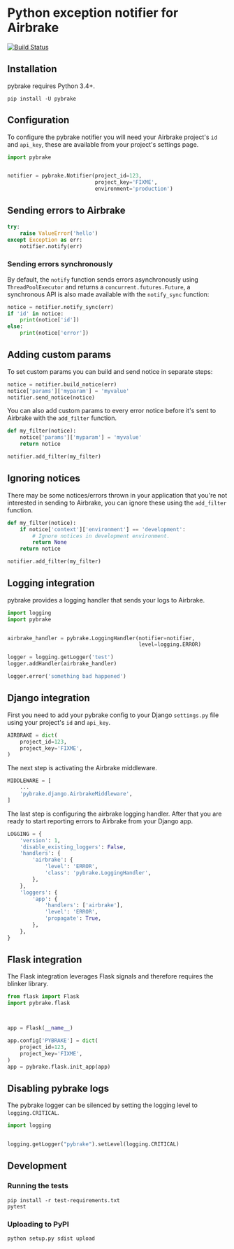 # Python exception notifier for Airbrake

[![Build Status](https://travis-ci.org/airbrake/pybrake.svg?branch=master)](https://travis-ci.org/airbrake/pybrake)

## Installation

pybrake requires Python 3.4+.

``` shell
pip install -U pybrake
```

## Configuration

To configure the pybrake notifier you will need your Airbrake project's `id` and
`api_key`, these are available from your project's settings page.

```python
import pybrake


notifier = pybrake.Notifier(project_id=123,
                            project_key='FIXME',
                            environment='production')
```

## Sending errors to Airbrake

```python
try:
    raise ValueError('hello')
except Exception as err:
    notifier.notify(err)
```

### Sending errors synchronously

By default, the `notify` function sends errors asynchronously using
`ThreadPoolExecutor` and returns a `concurrent.futures.Future`, a synchronous
API is also made available with the `notify_sync` function:

```python
notice = notifier.notify_sync(err)
if 'id' in notice:
    print(notice['id'])
else:
    print(notice['error'])
```

## Adding custom params

To set custom params you can build and send notice in separate steps:

```python
notice = notifier.build_notice(err)
notice['params']['myparam'] = 'myvalue'
notifier.send_notice(notice)
```

You can also add custom params to every error notice before it's sent to Airbrake
with the `add_filter` function.

```python
def my_filter(notice):
    notice['params']['myparam'] = 'myvalue'
    return notice

notifier.add_filter(my_filter)
```

## Ignoring notices

There may be some notices/errors thrown in your application that you're not
interested in sending to Airbrake, you can ignore these using the `add_filter`
function.

```python
def my_filter(notice):
    if notice['context']['environment'] == 'development':
        # Ignore notices in development environment.
        return None
    return notice

notifier.add_filter(my_filter)
```

## Logging integration

pybrake provides a logging handler that sends your logs to Airbrake.

```python
import logging
import pybrake


airbrake_handler = pybrake.LoggingHandler(notifier=notifier,
                                          level=logging.ERROR)

logger = logging.getLogger('test')
logger.addHandler(airbrake_handler)

logger.error('something bad happened')
```

## Django integration

First you need to add your pybrake config to your Django `settings.py` file
using your project's `id` and `api_key`.

```python
AIRBRAKE = dict(
    project_id=123,
    project_key='FIXME',
)
```

The next step is activating the Airbrake middleware.

```python
MIDDLEWARE = [
    ...
    'pybrake.django.AirbrakeMiddleware',
]
```

The last step is configuring the airbrake logging handler. After that you are
ready to start reporting errors to Airbrake from your Django app.

```python
LOGGING = {
    'version': 1,
    'disable_existing_loggers': False,
    'handlers': {
        'airbrake': {
            'level': 'ERROR',
            'class': 'pybrake.LoggingHandler',
        },
    },
    'loggers': {
        'app': {
            'handlers': ['airbrake'],
            'level': 'ERROR',
            'propagate': True,
        },
    },
}
```

## Flask integration

The Flask integration leverages Flask signals and therefore requires the blinker
library.

```python
from flask import Flask
import pybrake.flask



app = Flask(__name__)

app.config['PYBRAKE'] = dict(
    project_id=123,
    project_key='FIXME',
)
app = pybrake.flask.init_app(app)
```

## Disabling pybrake logs

The pybrake logger can be silenced by setting the logging level to
`logging.CRITICAL`.

``` python
import logging


logging.getLogger("pybrake").setLevel(logging.CRITICAL)
```

## Development

### Running the tests

```shell
pip install -r test-requirements.txt
pytest
```

### Uploading to PyPI

```shell
python setup.py sdist upload
```
